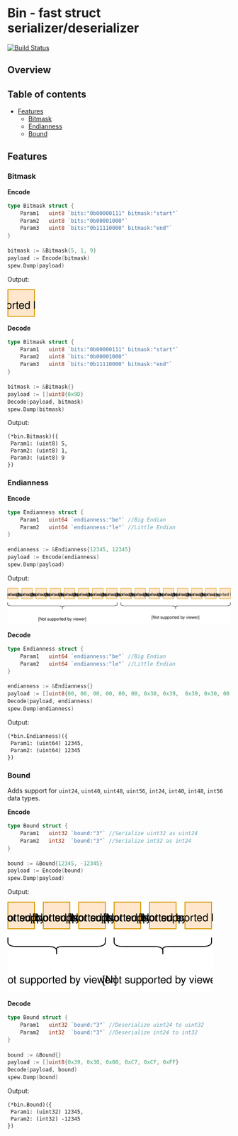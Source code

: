 # Bin - fast struct serializer/deserializer

[![Build Status](https://cloud.drone.io/api/badges/dyrkin/bin/status.svg?branch=master)](https://cloud.drone.io/dyrkin/bin)

## Overview

## Table of contents
* [Features](#features)
    * [Bitmask](#bitmask)
    * [Endianness](#endianness)
    * [Bound](#bound)

## Features

### Bitmask

**Encode**

```go
type Bitmask struct {
    Param1   uint8 `bits:"0b00000111" bitmask:"start"`
    Param2   uint8 `bits:"0b00001000"`
    Param3   uint8 `bits:"0b11110000" bitmask:"end"`
}

bitmask := &Bitmask{5, 1, 9}
payload := Encode(bitmask)
spew.Dump(payload)
```

Output:

![9D](readme/bitmask.svg)

**Decode**

```go
type Bitmask struct {
    Param1   uint8 `bits:"0b00000111" bitmask:"start"`
    Param2   uint8 `bits:"0b00001000"`
    Param3   uint8 `bits:"0b11110000" bitmask:"end"`
}

bitmask := &Bitmask{}
payload := []uint8{0x9D}
Decode(payload, bitmask)
spew.Dump(bitmask)
```

Output:

```shell
(*bin.Bitmask)({
 Param1: (uint8) 5,
 Param2: (uint8) 1,
 Param3: (uint8) 9
})
```

### Endianness

**Encode**

```go
type Endianness struct {
    Param1   uint64 `endianness:"be"` //Big Endian
    Param2   uint64 `endianness:"le"` //Little Endian
}

endianness := &Endianness{12345, 12345}
payload := Encode(endianness)
spew.Dump(payload)
```

Output:

![00 00 00 00 00 00 0x30 0x39 0x30 0x39 00 00 00 00 00 00](readme/endianness.svg)

**Decode**

```go
type Endianness struct {
    Param1   uint64 `endianness:"be"` //Big Endian
    Param2   uint64 `endianness:"le"` //Little Endian
}

endianness := &Endianness{}
payload := []uint8{00, 00, 00, 00, 00, 00, 0x30, 0x39,  0x39, 0x30, 00, 00, 00, 00, 00, 00}
Decode(payload, endianness)
spew.Dump(endianness)
```

Output:

```shell
(*bin.Endianness)({
 Param1: (uint64) 12345,
 Param2: (uint64) 12345
})
```

### Bound

Adds support for `uint24`, `uint40`, `uint48`, `uint56`, `int24`, `int40`, `int48`, `int56` data types.

**Encode**

```go
type Bound struct {
    Param1   uint32 `bound:"3"` //Serialize uint32 as uint24
    Param2   int32  `bound:"3"` //Serialize int32 as int24
}

bound := &Bound{12345, -12345}
payload := Encode(bound)
spew.Dump(payload)
```

Output:

![39 30 00 C7 CF FF](readme/bound.svg)

**Decode**

```go
type Bound struct {
    Param1   uint32 `bound:"3"` //Deserialize uint24 to uint32 
    Param2   int32  `bound:"3"` //Deserialize int24 to int32
}

bound := &Bound{}
payload := []uint8{0x39, 0x30, 0x00, 0xC7, 0xCF, 0xFF}
Decode(payload, bound)
spew.Dump(bound)
```

Output:

```shell
(*bin.Bound)({
 Param1: (uint32) 12345,
 Param2: (int32) -12345
})
```
